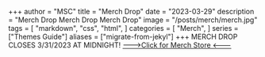 +++
author = "MSC"
title = "Merch Drop"
date = "2023-03-29"
description = "Merch Drop Merch Drop Merch Drop"
image = "/posts/merch/merch.jpg"
tags = [
    "markdown",
    "css",
    "html",
]
categories = [
    "Merch",
]
series = ["Themes Guide"]
aliases = ["migrate-from-jekyl"]
+++
MERCH DROP CLOSES 3/31/2023 AT MIDNIGHT!
[--->Click for Merch Store <---](https://pogo.undergroundshirts.com/collections/michigan-snowboard-club) 
